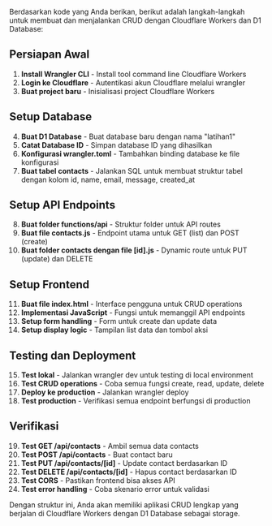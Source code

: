 Berdasarkan kode yang Anda berikan, berikut adalah langkah-langkah untuk membuat dan menjalankan CRUD dengan Cloudflare Workers dan D1 Database:

## Persiapan Awal
1. **Install Wrangler CLI** - Install tool command line Cloudflare Workers
2. **Login ke Cloudflare** - Autentikasi akun Cloudflare melalui wrangler
3. **Buat project baru** - Inisialisasi project Cloudflare Workers

## Setup Database
4. **Buat D1 Database** - Buat database baru dengan nama "latihan1"
5. **Catat Database ID** - Simpan database ID yang dihasilkan
6. **Konfigurasi wrangler.toml** - Tambahkan binding database ke file konfigurasi
7. **Buat tabel contacts** - Jalankan SQL untuk membuat struktur tabel dengan kolom id, name, email, message, created_at

## Setup API Endpoints
8. **Buat folder functions/api** - Struktur folder untuk API routes
9. **Buat file contacts.js** - Endpoint utama untuk GET (list) dan POST (create)
10. **Buat folder contacts dengan file [id].js** - Dynamic route untuk PUT (update) dan DELETE

## Setup Frontend
11. **Buat file index.html** - Interface pengguna untuk CRUD operations
12. **Implementasi JavaScript** - Fungsi untuk memanggil API endpoints
13. **Setup form handling** - Form untuk create dan update data
14. **Setup display logic** - Tampilan list data dan tombol aksi

## Testing dan Deployment
15. **Test lokal** - Jalankan wrangler dev untuk testing di local environment
16. **Test CRUD operations** - Coba semua fungsi create, read, update, delete
17. **Deploy ke production** - Jalankan wrangler deploy
18. **Test production** - Verifikasi semua endpoint berfungsi di production

## Verifikasi
19. **Test GET /api/contacts** - Ambil semua data contacts
20. **Test POST /api/contacts** - Buat contact baru
21. **Test PUT /api/contacts/[id]** - Update contact berdasarkan ID
22. **Test DELETE /api/contacts/[id]** - Hapus contact berdasarkan ID
23. **Test CORS** - Pastikan frontend bisa akses API
24. **Test error handling** - Coba skenario error untuk validasi

Dengan struktur ini, Anda akan memiliki aplikasi CRUD lengkap yang berjalan di Cloudflare Workers dengan D1 Database sebagai storage.
